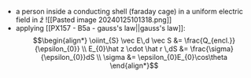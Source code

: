 - a person inside a conducting shell (faraday cage) in a uniform electric field in $\hat z$
![[Pasted image 20240125101318.png]]
- applying [[PX157 - B5a - gauss's law||gauss's law]]: $$\begin{align*}
	\oiint_{S} \vec E\,d \vec S &= \frac{Q_{encl.}}{\epsilon_{0}} \\
	E_{0}\hat z \cdot \hat r \,dS &= \frac{\sigma}{\epsilon_{0}}dS \\
	\sigma &= \epsilon_{0}E_{0}\cos\theta
\end{align*}$$
